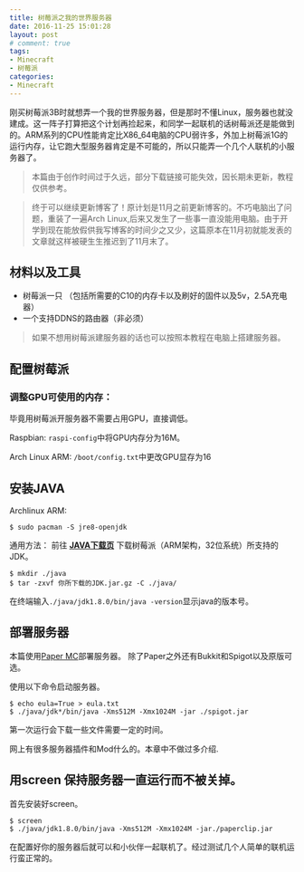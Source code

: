 ```yaml
---
title: 树莓派之我的世界服务器
date: 2016-11-25 15:01:28
layout: post
# comment: true
tags:
- Minecraft
- 树莓派
categories:
- Minecraft
---
```


刚买树莓派3B时就想弄一个我的世界服务器，但是那时不懂Linux，服务器也就没建成。这一阵子打算把这个计划再捡起来，和同学一起联机的话树莓派还是能做到的。ARM系列的CPU性能肯定比X86_64电脑的CPU弱许多，外加上树莓派1G的运行内存，让它跑大型服务器肯定是不可能的，所以只能弄一个几个人联机的小服务器了。

<!--more-->

> 本篇由于创作时间过于久远，部分下载链接可能失效，因长期未更新，教程仅供参考。

> 终于可以继续更新博客了！原计划是11月之前更新博客的。不巧电脑出了问题，重装了一遍Arch Linux,后来又发生了一些事一直没能用电脑。由于开学到现在能放假供我写博客的时间少之又少，这篇原本在11月初就能发表的文章就这样被硬生生推迟到了11月末了。

## 材料以及工具

* 树莓派一只 （包括所需要的C10的内存卡以及刷好的固件以及5v，2.5A充电器）
* 一个支持DDNS的路由器（非必须）

> 如果不想用树莓派建服务器的话也可以按照本教程在电脑上搭建服务器。

## 配置树莓派

### 调整GPU可使用的内存：

毕竟用树莓派开服务器不需要占用GPU，直接调低。

Raspbian: `raspi-config`中将GPU内存分为16M。

Arch Linux ARM: `/boot/config.txt`中更改GPU显存为16

## 安装JAVA

Archlinux ARM:
```
$ sudo pacman -S jre8-openjdk
```

通用方法：
前往 **[JAVA下载页](http://www.oracle.com/technetwork/cn/java/javase/downloads/jdk8-downloads-2133151-zhs.html)** 下载树莓派（ARM架构，32位系统）所支持的JDK。

```
$ mkdir ./java
$ tar -zxvf 你所下载的JDK.jar.gz -C ./java/
```
在终端输入`./java/jdk1.8.0/bin/java -version`显示java的版本号。

## 部署服务器

本篇使用[Paper MC](https://github.com/PaperMC/Paper)部署服务器。
除了Paper之外还有Bukkit和Spigot以及原版可选。

使用以下命令启动服务器。

```
$ echo eula=True > eula.txt
$ ./java/jdk*/bin/java -Xms512M -Xmx1024M -jar ./spigot.jar
```
第一次运行会下载一些文件需要一定的时间。

网上有很多服务器插件和Mod什么的。本章中不做过多介绍.

## 用screen 保持服务器一直运行而不被关掉。

首先安装好screen。
```
$ screen
$ ./java/jdk1.8.0/bin/java -Xms512M -Xmx1024M -jar./paperclip.jar
```
在配置好你的服务器后就可以和小伙伴一起联机了。经过测试几个人简单的联机运行蛮正常的。
